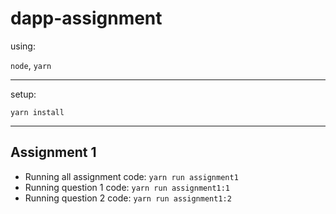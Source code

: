 # dapp-assignment

using:

`node`, `yarn`

---

setup:

`yarn install`

---

## Assignment 1

-   Running all assignment code: `yarn run assignment1`
-   Running question 1 code: `yarn run assignment1:1`
-   Running question 2 code: `yarn run assignment1:2`
